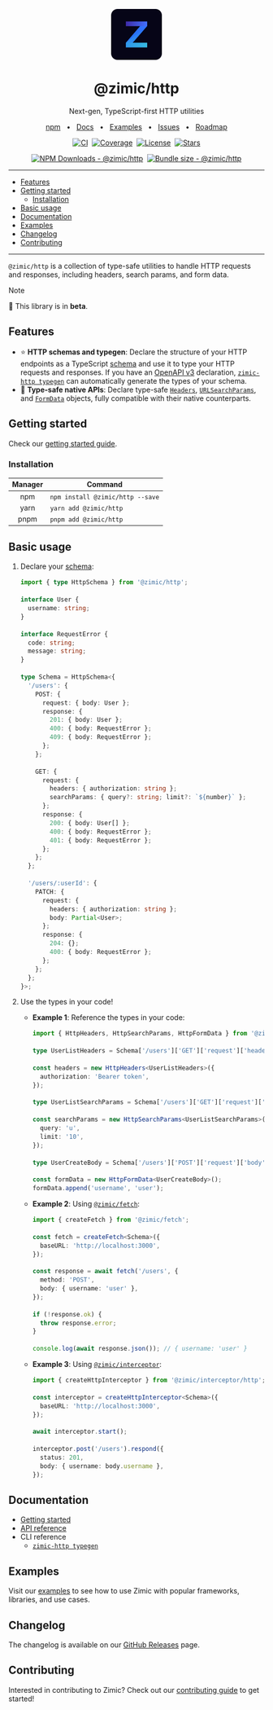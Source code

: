 <p align="center">
  <img src="../../docs/zimic.png" align="center" width="100px" height="100px">
</p>

<h1 align="center">
  @zimic/http
</h1>

<p align="center">
  Next-gen, TypeScript-first HTTP utilities
</p>

<p align="center">
  <a href="https://www.npmjs.com/package/@zimic/http">npm</a>
  <span>&nbsp;&nbsp;•&nbsp;&nbsp;</span>
  <a href="https://github.com/zimicjs/zimic/wiki">Docs</a>
  <span>&nbsp;&nbsp;•&nbsp;&nbsp;</span>
  <a href="#examples">Examples</a>
  <span>&nbsp;&nbsp;•&nbsp;&nbsp;</span>
  <a href="https://github.com/zimicjs/zimic/issues">Issues</a>
  <span>&nbsp;&nbsp;•&nbsp;&nbsp;</span>
  <a href="https://github.com/orgs/zimicjs/projects/1/views/4">Roadmap</a>
</p>

<div align="center">

[![CI](https://github.com/zimicjs/zimic/actions/workflows/ci.yaml/badge.svg?branch=canary)](https://github.com/zimicjs/zimic/actions/workflows/ci.yaml)&nbsp;
[![Coverage](https://img.shields.io/badge/Coverage-100%25-31C654?labelColor=353C43)](https://github.com/zimicjs/zimic/actions)&nbsp;
[![License](https://img.shields.io/github/license/zimicjs/zimic?color=0E69BE&label=License&labelColor=353C43)](https://github.com/zimicjs/zimic/blob/canary/LICENSE.md)&nbsp;
[![Stars](https://img.shields.io/github/stars/zimicjs/zimic)](https://github.com/zimicjs/zimic)

[![NPM Downloads - @zimic/http](https://img.shields.io/npm/dm/@zimic/http?style=flat&logo=npm&color=0E69BE&label=%20%40zimic%2Fhttp&labelColor=353C43)](https://www.npmjs.com/package/@zimic/http)&nbsp;
[![Bundle size - @zimic/http](https://badgen.net/bundlephobia/minzip/@zimic/http?color=0E69BE&labelColor=353C43&label=@zimic/http%20min%20gzip)](https://bundlephobia.com/package/@zimic/http)<br />

</div>

---

- [Features](#features)
- [Getting started](#getting-started)
  - [Installation](#installation)
- [Basic usage](#basic-usage)
- [Documentation](#documentation)
- [Examples](#examples)
- [Changelog](#changelog)
- [Contributing](#contributing)

---

`@zimic/http` is a collection of type-safe utilities to handle HTTP requests and responses, including headers, search
params, and form data.

> [!NOTE]
>
> :seedling: This library is in **beta**.

## Features

- :star: **HTTP schemas and typegen**: Declare the structure of your HTTP endpoints as a TypeScript
  [schema](https://github.com/zimicjs/zimic/wiki/api‐zimic‐http‐schemas) and use it to type your HTTP requests and
  responses. If you have an [OpenAPI v3](https://swagger.io/specification) declaration,
  [`zimic-http typegen`](https://github.com/zimicjs/zimic/wiki/cli‐zimic‐typegen) can automatically generate the types
  of your schema.
- :pushpin: **Type-safe native APIs**: Declare type-safe
  [`Headers`](https://github.com/zimicjs/zimic/wiki/api‐zimic‐http#httpheaders),
  [`URLSearchParams`](https://github.com/zimicjs/zimic/wiki/api‐zimic‐http#httpsearchparams), and
  [`FormData`](https://github.com/zimicjs/zimic/wiki/api‐zimic‐http#httpformdata) objects, fully compatible with their
  native counterparts.

## Getting started

Check our [getting started guide](https://github.com/zimicjs/zimic/wiki/getting‐started‐http).

### Installation

| Manager | Command                          |
| :-----: | -------------------------------- |
|   npm   | `npm install @zimic/http --save` |
|  yarn   | `yarn add @zimic/http`           |
|  pnpm   | `pnpm add @zimic/http`           |

## Basic usage

1. Declare your [schema](https://github.com/zimicjs/zimic/wiki/api‐zimic‐http‐schemas):

   ```ts
   import { type HttpSchema } from '@zimic/http';

   interface User {
     username: string;
   }

   interface RequestError {
     code: string;
     message: string;
   }

   type Schema = HttpSchema<{
     '/users': {
       POST: {
         request: { body: User };
         response: {
           201: { body: User };
           400: { body: RequestError };
           409: { body: RequestError };
         };
       };

       GET: {
         request: {
           headers: { authorization: string };
           searchParams: { query?: string; limit?: `${number}` };
         };
         response: {
           200: { body: User[] };
           400: { body: RequestError };
           401: { body: RequestError };
         };
       };
     };

     '/users/:userId': {
       PATCH: {
         request: {
           headers: { authorization: string };
           body: Partial<User>;
         };
         response: {
           204: {};
           400: { body: RequestError };
         };
       };
     };
   }>;
   ```

2. Use the types in your code!

   - **Example 1**: Reference the types in your code:

     ```ts
     import { HttpHeaders, HttpSearchParams, HttpFormData } from '@zimic/http';

     type UserListHeaders = Schema['/users']['GET']['request']['headers'];

     const headers = new HttpHeaders<UserListHeaders>({
       authorization: 'Bearer token',
     });

     type UserListSearchParams = Schema['/users']['GET']['request']['searchParams'];

     const searchParams = new HttpSearchParams<UserListSearchParams>({
       query: 'u',
       limit: '10',
     });

     type UserCreateBody = Schema['/users']['POST']['request']['body'];

     const formData = new HttpFormData<UserCreateBody>();
     formData.append('username', 'user');
     ```

   - **Example 2**: Using [`@zimic/fetch`](../zimic-fetch):

     ```ts
     import { createFetch } from '@zimic/fetch';

     const fetch = createFetch<Schema>({
       baseURL: 'http://localhost:3000',
     });

     const response = await fetch('/users', {
       method: 'POST',
       body: { username: 'user' },
     });

     if (!response.ok) {
       throw response.error;
     }

     console.log(await response.json()); // { username: 'user' }
     ```

   - **Example 3**: Using [`@zimic/interceptor`](../zimic-interceptor):

     ```ts
     import { createHttpInterceptor } from '@zimic/interceptor/http';

     const interceptor = createHttpInterceptor<Schema>({
       baseURL: 'http://localhost:3000',
     });

     await interceptor.start();

     interceptor.post('/users').respond({
       status: 201,
       body: { username: body.username },
     });
     ```

## Documentation

- [Getting started](https://github.com/zimicjs/zimic/wiki/getting‐started‐http)
- [API reference](https://github.com/zimicjs/zimic/wiki/api‐zimic‐http)
- CLI reference
  - [`zimic-http typegen`](https://github.com/zimicjs/zimic/wiki/cli‐zimic‐typegen)

## Examples

Visit our [examples](../../examples/README.md) to see how to use Zimic with popular frameworks, libraries, and use
cases.

## Changelog

The changelog is available on our [GitHub Releases](https://github.com/zimicjs/zimic/releases) page.

## Contributing

Interested in contributing to Zimic? Check out our [contributing guide](../../CONTRIBUTING.md) to get started!
